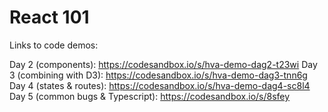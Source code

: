 # React 101

Links to code demos:

Day 2 (components): https://codesandbox.io/s/hva-demo-dag2-t23wi
Day 3 (combining with D3): https://codesandbox.io/s/hva-demo-dag3-tnn6g
Day 4 (states & routes): https://codesandbox.io/s/hva-demo-dag4-sc8l4
Day 5 (common bugs & Typescript): https://codesandbox.io/s/8sfey
